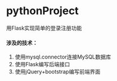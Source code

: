 # pythonProject
用Flask实现简单的登录注册功能
<br/>
#### 涉及的技术：
1. 使用mysql.connector连接MySQL数据库<br/>
2. 使用Flask编写后端接口<br/>
3. 使用jQuery+bootstrap编写前端界面
